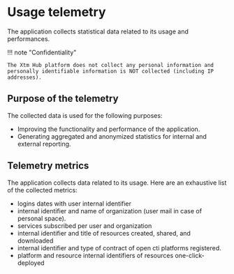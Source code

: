 # Usage telemetry

The application collects statistical data related to its usage and performances.


!!! note "Confidentiality"

    The Xtm Hub platform does not collect any personal information and personally identifiable information is NOT collected (including IP addresses).



## Purpose of the telemetry

The collected data is used for the following purposes:

- Improving the functionality and performance of the application.
- Generating aggregated and anonymized statistics for internal and external reporting.

## Telemetry metrics

The application collects data related to its usage. Here are an exhaustive list of the collected metrics:

- logins dates with user internal identifier
- internal identifier and name of organization (user mail in case of personal space).
- services subscribed per user and organization
- internal identifier and title of resources created, shared, and downloaded
- internal identifier and type of contract of open cti platforms registered.
- platform and resource internal identifiers of resources one-click-deployed
